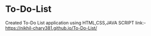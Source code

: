 # To-Do-List
Created To-Do List application using HTML,CSS,JAVA SCRIPT
link:- https://nikhil-chary381.github.io/To-Do-List/
